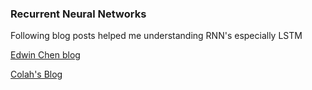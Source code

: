 ### Recurrent Neural Networks

Following blog posts helped me understanding RNN's especially LSTM

[Edwin Chen blog](http://blog.echen.me/2017/05/30/exploring-lstms/)

[Colah's Blog](http://colah.github.io/posts/2015-08-Understanding-LSTMs/)
